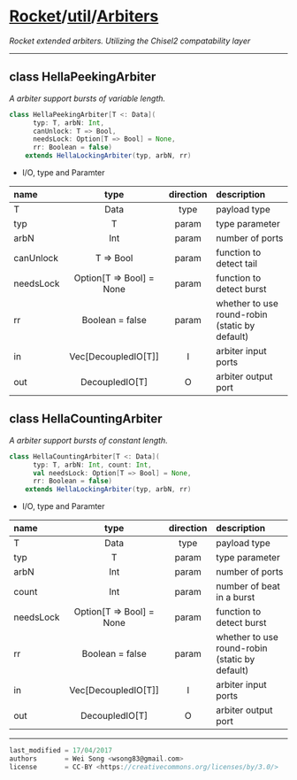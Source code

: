 [Rocket](../Readme.md)/[util](../util.md)/[Arbiters](https://github.com/ucb-bar/rocket-chip/tree/master/src/main/scala/util/Arbiters.scala)
========================
*Rocket extended arbiters.*
*Utilizing the Chisel2 compatability layer*

************************

class HellaPeekingArbiter
----------------------
*A arbiter support bursts of variable length.*

~~~scala
class HellaPeekingArbiter[T <: Data](
      typ: T, arbN: Int,
      canUnlock: T => Bool,
      needsLock: Option[T => Bool] = None,
      rr: Boolean = false)
    extends HellaLockingArbiter(typ, arbN, rr)
~~~

+ I/O, type and Paramter

| name                   | type             | direction  | description                           |
| :---                   | :--:             | :--:       | :---                                  |
| T                      | Data             | type       | payload type                          |
| typ                    | T                | param      | type parameter                        |
| arbN                   | Int              | param      | number of ports                       |
| canUnlock              | T => Bool        | param      | function to detect tail               |
| needsLock              | Option[T => Bool] = None | param | function to detect burst           |
| rr                     | Boolean = false  | param      | whether to use round-robin (static by default) |
| in                     | Vec[DecoupledIO[T]] | I       | arbiter input ports                   |
| out                    | DecoupledIO[T]   | O          | arbiter output port                   |


class HellaCountingArbiter
-----------------------
*A arbiter support bursts of constant length.*

~~~scala
class HellaCountingArbiter[T <: Data](
      typ: T, arbN: Int, count: Int,
      val needsLock: Option[T => Bool] = None,
      rr: Boolean = false)
    extends HellaLockingArbiter(typ, arbN, rr)
~~~

+ I/O, type and Paramter

| name                   | type             | direction  | description                           |
| :---                   | :--:             | :--:       | :---                                  |
| T                      | Data             | type       | payload type                          |
| typ                    | T                | param      | type parameter                        |
| arbN                   | Int              | param      | number of ports                       |
| count                  | Int              | param      | number of beat in a burst             |
| needsLock              | Option[T => Bool] = None | param | function to detect burst           |
| rr                     | Boolean = false  | param      | whether to use round-robin (static by default) |
| in                     | Vec[DecoupledIO[T]] | I       | arbiter input ports                   |
| out                    | DecoupledIO[T]   | O          | arbiter output port                   |


**********************

```scala
last_modified = 17/04/2017
authors       = Wei Song <wsong83@gmail.com>
license       = CC-BY <https://creativecommons.org/licenses/by/3.0/>
```
